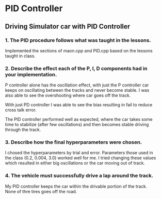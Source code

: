 # PID Controller

## Driving Simulator car with PID Controller

### 1. The PID procedure follows what was taught in the lessons.
Implemented the sections of maon.cpp and PID.cpp based on the lessons taught in class.

### 2. Describe the effect each of the P, I, D components had in your implementation.
P controller alone has the oscillation effect, with just the P controller car keeps on oscillating between the tracks and never become stable.
I was also able to see the overshooting where car goes off the track.

With just PD controller I was able to see the bias resulting in fail to reduce cross talk error.

The PID controller performed well as expected, where the car takes some time to stabilize (after few oscillations) and then becomes stable driving through the track. 

### 3. Describe how the final hyperparameters were chosen. 
I chosed the hyperparameters by trial and error. Parameters those used in the class (0.2, 0.004, 3.0) worked well for me. I tried changing these values which resulted in either big oscillations or the car moving out of track. 

### 4. The vehicle must successfully drive a lap around the track.
My PID controller keeps the car within the drivable portion of the track. None of thre tires goes off the road. 
    
    
